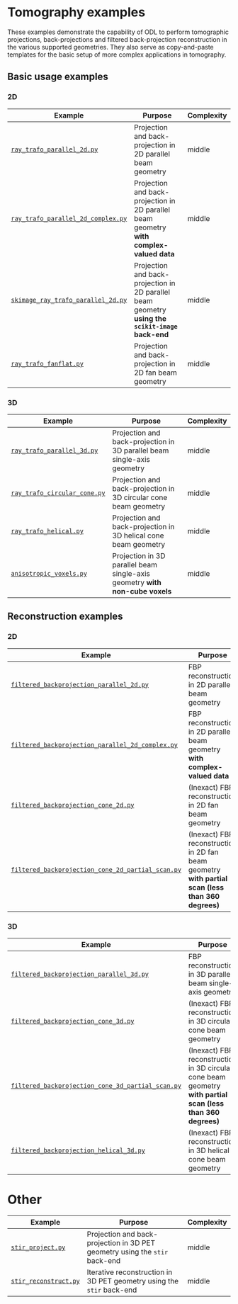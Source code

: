 # Tomography examples

These examples demonstrate the capability of ODL to perform tomographic projections, back-projections and filtered back-projection reconstruction in the various supported geometries. They also serve as copy-and-paste templates for the basic setup of more complex applications in tomography.

## Basic usage examples

### 2D

Example | Purpose | Complexity
------- | ------- | ----------
[`ray_trafo_parallel_2d.py`](ray_trafo_parallel_2d.py) | Projection and back-projection in 2D parallel beam geometry | middle
[`ray_trafo_parallel_2d_complex.py`](ray_trafo_parallel_2d_complex.py) | Projection and back-projection in 2D parallel beam geometry **with complex-valued data** | middle
[`skimage_ray_trafo_parallel_2d.py`](skimage_ray_trafo_parallel_2d.py) | Projection and back-projection in 2D parallel beam geometry **using the `scikit-image` back-end** | middle
[`ray_trafo_fanflat.py`](ray_trafo_fanflat.py) | Projection and back-projection in 2D fan beam geometry | middle

### 3D

Example | Purpose | Complexity
------- | ------- | ----------
[`ray_trafo_parallel_3d.py`](ray_trafo_parallel_3d.py) | Projection and back-projection in 3D parallel beam single-axis geometry | middle
[`ray_trafo_circular_cone.py`](ray_trafo_circular_cone.py) | Projection and back-projection in 3D circular cone beam geometry | middle
[`ray_trafo_helical.py`](ray_trafo_helical.py) | Projection and back-projection in 3D helical cone beam geometry | middle
[`anisotropic_voxels.py`](anisotropic_voxels.py) | Projection in 3D parallel beam single-axis geometry **with non-cube voxels** | middle


## Reconstruction examples

### 2D

Example | Purpose | Complexity
------- | ------- | ----------
[`filtered_backprojection_parallel_2d.py`](filtered_backprojection_parallel_2d.py) | FBP reconstruction in 2D parallel beam geometry | middle
[`filtered_backprojection_parallel_2d_complex.py`](filtered_backprojection_parallel_2d_complex.py) | FBP reconstruction in 2D parallel beam geometry **with complex-valued data** | middle
[`filtered_backprojection_cone_2d.py`](filtered_backprojection_cone_2d.py) | (Inexact) FBP reconstruction in 2D fan beam geometry | middle
[`filtered_backprojection_cone_2d_partial_scan.py`](filtered_backprojection_cone_2d_partial_scan.py) | (Inexact) FBP reconstruction in 2D fan beam geometry **with partial scan (less than 360 degrees)** | middle

### 3D

Example | Purpose | Complexity
------- | ------- | ----------
[`filtered_backprojection_parallel_3d.py`](filtered_backprojection_parallel_3d.py) | FBP reconstruction in 3D parallel beam single-axis geometry | middle
[`filtered_backprojection_cone_3d.py`](filtered_backprojection_cone_3d.py) | (Inexact) FBP reconstruction in 3D circular cone beam geometry | middle
[`filtered_backprojection_cone_3d_partial_scan.py`](filtered_backprojection_cone_3d_partial_scan.py) | (Inexact) FBP reconstruction in 3D circular cone beam geometry **with partial scan (less than 360 degrees)** | middle
[`filtered_backprojection_helical_3d.py`](filtered_backprojection_helical_3d.py) | (Inexact) FBP reconstruction in 3D helical cone beam geometry | middle


# Other

[comment]: <> (This stuff will be removed from core ODL, just putting it to "Other" for now)

Example | Purpose | Complexity
------- | ------- | ----------
[`stir_project.py`](stir_project.py) | Projection and back-projection in 3D PET geometry using the `stir` back-end | middle
[`stir_reconstruct.py`](stir_reconstruct.py) | Iterative reconstruction in 3D PET geometry using the `stir` back-end | middle
